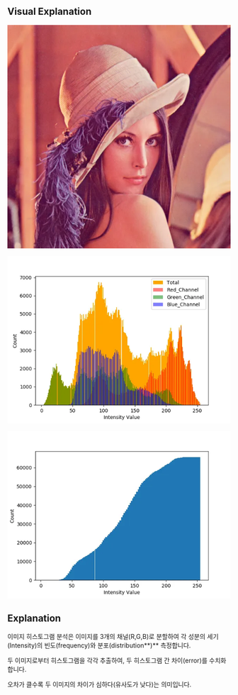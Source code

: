## Visual Explanation

![histo-1](../exec_contents/histo-1.png)

![histo-2](../exec_contents/histo-2.png)

![histo-3](../exec_contents/histo-3.png)

## Explanation

이미지 히스토그램 분석은 이미지를 3개의 채널(R,G,B)로 분할하여 각 성분의 세기(Intensity)의 빈도(frequency)와 분포(distribution**)** 측정합니다.

두 이미지로부터 히스토그램을 각각 추출하여, 두 히스토그램 간 차이(error)를 수치화합니다.

오차가 클수록 두 이미지의 차이가 심하다(유사도가 낮다)는 의미입니다.